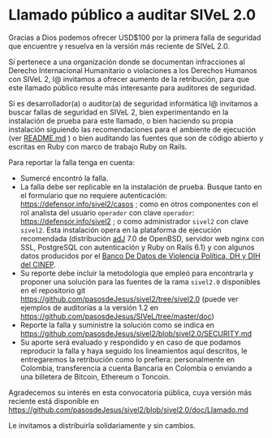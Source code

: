 # Llamado público a auditar SIVeL 2.0

Gracias a Dios podemos ofrecer USD$100 por la primera falla
de seguridad que encuentre y resuelva en la versión más reciente de
SIVeL 2.0.

Si pertenece a una organización donde se documentan
infracciones al Derecho Internacional Humanitario o
violaciones a los Derechos Humanos con SIVeL  2, l@ invitamos a
ofrecer aumento de la retribución, para que este llamado 
público resulte más interesante para auditores de
seguridad.

Si es desarrollador(a) o auditor(a) de seguridad informática
l@ invitamos a buscar fallas de seguridad en SIVeL 2, bien
experimentando en la instalación de prueba para este llamado,
o bien haciendo su propia instalación siguiendo las
recomendaciones para el ambiente de ejecución (ver
[README.md](https://github.com/pasosdeJesus/sivel2/blob/sivel2.0/README.md) )
o bien auditando las fuentes que son de código abierto y escritas
en Ruby con marco de trabajo Ruby on Rails.

Para reportar la falla tenga en cuenta:
* Sumercé encontró la falla.
* La falla debe ser replicable en la instalación de prueba.
  Busque tanto en el formulario que no
  requiere autenticación:
  <https://defensor.info/sivel2/casos> ;
  como en otros componentes con el rol analista del usuario
  `operador` con clave `operador`: 
  <https://defensor.info/sivel2> ;
  o como administrador `sivel2` con clave `sivel2`.
  Esta instalación opera en la plataforma de ejecución
  recomendada (distribución [adJ](https://aprendiendo.pasosdeJesus.org) 7.0
  de OpenBSD, servidor web nginx con SSL,
  PostgreSQL con autenticación y Ruby on Rails 6.1)
  y con algunos datos producidos por el 
  [Banco De Datos de Violencia Política, DH y DIH del CINEP](http://www.nocheyniebla.org).
* Su reporte debe incluir la metodología que empleó para encontrarla 
  y proponer una solución para las fuentes de la rama `sivel2.0`
  disponibles en el repositorio git 
  https://github.com/pasosdeJesus/sivel2/tree/sivel2.0
  (puede ver ejemplos de auditorías a la versión 1.2
   en <https://github.com/pasosdeJesus/SIVeL/tree/master/doc>)
* Reporte la falla y suministre la solución como se indica en 
  <https://github.com/pasosdeJesus/sivel2/blob/sivel2.0/SECURITY.md>
* Su aporte será evaluado y respondido y  en caso de que podamos
  reproducir la falla y haya seguido los lineamientos aquí descritos,
  le entregaremos la retribución como lo prefiera: personalmente
  en Colombia, transferencia a cuenta Bancaria en Colombia o enviando 
  a una billetera de Bitcoin, Ethereum o Toncoin.

Agradecemos su interés en esta convocatoria pública, cuya versión
más reciente está disponible en
<https://github.com/pasosdeJesus/sivel2/blob/sivel2.0/doc/Llamado.md>

Le invitamos a distribuirla solidariamente y sin cambios.
